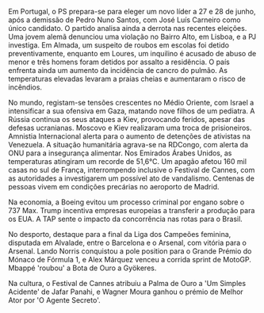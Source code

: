 Em Portugal, o PS prepara-se para eleger um novo líder a 27 e 28 de junho, após a demissão de Pedro Nuno Santos, com José Luís Carneiro como único candidato. O partido analisa ainda a derrota nas recentes eleições. Uma jovem alemã denunciou uma violação no Bairro Alto, em Lisboa, e a PJ investiga. Em Almada, um suspeito de roubos em escolas foi detido preventivamente, enquanto em Loures, um inquilino é acusado de abuso de menor e três homens foram detidos por assalto a residência. O país enfrenta ainda um aumento da incidência de cancro do pulmão. As temperaturas elevadas levaram a praias cheias e aumentaram o risco de incêndios.

No mundo, registam-se tensões crescentes no Médio Oriente, com Israel a intensificar a sua ofensiva em Gaza, matando nove filhos de um pediatra. A Rússia continua os seus ataques a Kiev, provocando feridos, apesar das defesas ucranianas. Moscovo e Kiev realizaram uma troca de prisioneiros. Amnistia Internacional alerta para o aumento de detenções de ativistas na Venezuela. A situação humanitária agrava-se na RDCongo, com alerta da ONU para a insegurança alimentar. Nos Emirados Árabes Unidos, as temperaturas atingiram um recorde de 51,6°C. Um apagão afetou 160 mil casas no sul de França, interrompendo inclusive o Festival de Cannes, com as autoridades a investigarem um possível ato de vandalismo. Centenas de pessoas vivem em condições precárias no aeroporto de Madrid.

Na economia, a Boeing evitou um processo criminal por engano sobre o 737 Max. Trump incentiva empresas europeias a transferir a produção para os EUA. A TAP sente o impacto da concorrência nas rotas para o Brasil.

No desporto, destaque para a final da Liga dos Campeões feminina, disputada em Alvalade, entre o Barcelona e o Arsenal, com vitória para o Arsenal. Lando Norris conquistou a pole position para o Grande Prémio do Mónaco de Fórmula 1, e Alex Márquez venceu a corrida sprint de MotoGP. Mbappé 'roubou' a Bota de Ouro a Gyökeres.

Na cultura, o Festival de Cannes atribuiu a Palma de Ouro a 'Um Simples Acidente' de Jafar Panahi, e Wagner Moura ganhou o prémio de Melhor Ator por 'O Agente Secreto'.
